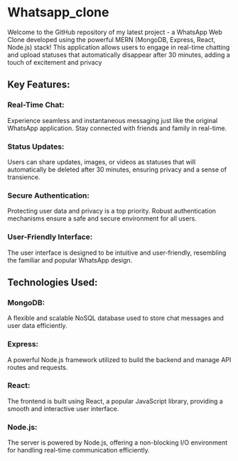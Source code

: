# Whatsapp_clone
Welcome to the GitHub repository of my latest project - a WhatsApp Web Clone developed using the powerful MERN (MongoDB, Express, React, Node.js) stack! This application allows users to engage in real-time chatting and upload statuses that automatically disappear after 30 minutes, adding a touch of excitement and privacy 

## Key Features:

### Real-Time Chat: 
Experience seamless and instantaneous messaging just like the original WhatsApp application. Stay connected with friends and family in real-time.
### Status Updates: 
Users can share updates, images, or videos as statuses that will automatically be deleted after 30 minutes, ensuring privacy and a sense of transience.
### Secure Authentication: 
Protecting user data and privacy is a top priority. Robust authentication mechanisms ensure a safe and secure environment for all users.
### User-Friendly Interface: 
The user interface is designed to be intuitive and user-friendly, resembling the familiar and popular WhatsApp design.

## Technologies Used:

### MongoDB: 
A flexible and scalable NoSQL database used to store chat messages and user data efficiently.
### Express: 
A powerful Node.js framework utilized to build the backend and manage API routes and requests.
### React: 
The frontend is built using React, a popular JavaScript library, providing a smooth and interactive user interface.
### Node.js: 
The server is powered by Node.js, offering a non-blocking I/O environment for handling real-time communication efficiently.
